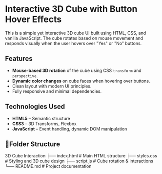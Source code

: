 # Interactive 3D Cube with Button Hover Effects

This is a simple yet interactive 3D cube UI built using HTML, CSS, and vanilla JavaScript. The cube rotates based on mouse movement and responds visually when the user hovers over "Yes" or "No" buttons.

## Features

- **Mouse-based 3D rotation** of the cube using CSS `transform` and `perspective`.
- **Dynamic color changes** on cube faces when hovering over buttons.
- Clean layout with modern UI principles.
- Fully responsive and minimal dependencies.

## Technologies Used

- **HTML5** – Semantic structure
- **CSS3** – 3D Transforms, Flexbox
- **JavaScript** – Event handling, dynamic DOM manipulation

## 📂Folder Structure

3D Cube Interaction
├── index.html # Main HTML structure
├── styles.css # Styling and 3D cube design
├── script.js # Cube rotation & interactions
└── README.md # Project documentation
